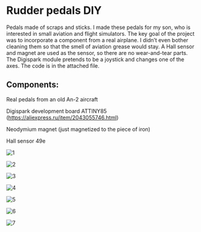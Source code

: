 # Rudder pedals DIY

Pedals made of scraps and sticks. I made these pedals for my son, who is interested in small aviation and flight simulators. The key goal of the project was to incorporate a component from a real airplane. I didn’t even bother cleaning them so that the smell of aviation grease would stay. A Hall sensor and magnet are used as the sensor, so there are no wear-and-tear parts. The Digispark module pretends to be a joystick and changes one of the axes. The code is in the attached file.

## Components:

Real pedals from an old An-2 aircraft

Digispark development board ATTINY85 (https://aliexpress.ru/item/2043055746.html)

Neodymium magnet (just magnetized to the piece of iron)

Hall sensor 49e



![1](https://github.com/user-attachments/assets/e4b8139c-887a-4b64-aa11-477169f6ad49)

![2](https://github.com/user-attachments/assets/19ac3c8e-e10a-4bee-b3fe-e280cc3f4ecd)

![3](https://github.com/user-attachments/assets/6dd9482e-45c5-4ce3-852b-5b88f0b049e8)

![4](https://github.com/user-attachments/assets/6d743841-535f-403e-8fee-b231d289679f)

![5](https://github.com/user-attachments/assets/0299441f-65e7-4be7-bea0-f17bb1d3e4db)

![6](https://github.com/user-attachments/assets/991fef45-a77c-48ca-aaa8-35fc486d5a68)

![7](https://github.com/user-attachments/assets/38c9eefb-b7cc-4b2e-b868-e66ee9f3668a)
